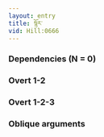```yaml
---
layout: entry
title: སྙོར་
vid: Hill:0666
---
```

### Dependencies (N = 0)


### Overt 1-2


### Overt 1-2-3


### Oblique arguments
